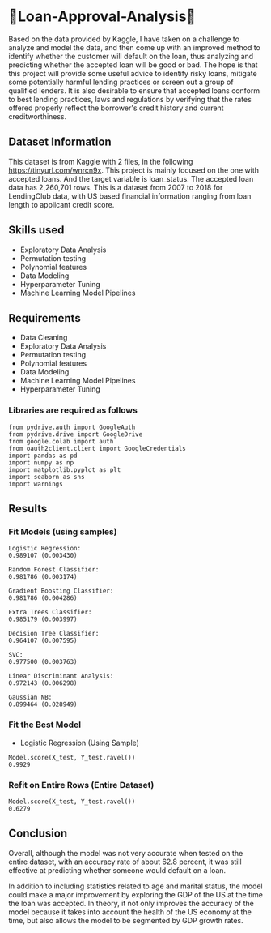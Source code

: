# 🏅Loan-Approval-Analysis🏅

Based on the data provided by Kaggle, I have taken on a challenge to analyze and model the data, and then come up with an improved method to identify whether the customer will default on the loan, thus analyzing and predicting whether the accepted loan will be good or bad. The hope is that this project will provide some useful advice to identify risky loans, mitigate some potentially harmful lending practices or screen out a group of qualified lenders. It is also desirable to ensure that accepted loans conform to best lending practices, laws and regulations by verifying that the rates offered properly reflect the borrower's credit history and current creditworthiness.

## Dataset Information 
This dataset is from Kaggle with 2 files,  in the following https://tinyurl.com/wnrcn9x. This project is mainly focused on the one with accepted loans. And the target variable is loan_status. The accepted loan data has 2,260,701 rows. This is a dataset from 2007 to 2018 for LendingClub data, with US based financial information ranging from loan length to applicant credit score. 

## Skills used
* Exploratory Data Analysis 
* Permutation testing
* Polynomial features
* Data Modeling
* Hyperparameter Tuning
* Machine Learning Model Pipelines


## Requirements 
* Data Cleaning 
* Exploratory Data Analysis 
* Permutation testing
* Polynomial features
* Data Modeling
* Machine Learning Model Pipelines
* Hyperparameter Tuning

### Libraries are required as follows
```
from pydrive.auth import GoogleAuth
from pydrive.drive import GoogleDrive
from google.colab import auth
from oauth2client.client import GoogleCredentials
import pandas as pd
import numpy as np
import matplotlib.pyplot as plt
import seaborn as sns
import warnings
```
## Results
### Fit Models (using samples)
```
Logistic Regression: 
0.989107 (0.003430)
```
```
Random Forest Classifier: 
0.981786 (0.003174)
```
```
Gradient Boosting Classifier: 
0.981786 (0.004286)
```
```
Extra Trees Classifier: 
0.985179 (0.003997)
```
```
Decision Tree Classifier: 
0.964107 (0.007595)
```
```
SVC: 
0.977500 (0.003763)
```
```
Linear Discriminant Analysis: 
0.972143 (0.006298)
```
```
Gaussian NB:
0.899464 (0.028949)
```
### Fit the Best Model
* Logistic Regression (Using Sample)
```
Model.score(X_test, Y_test.ravel())
0.9929
```
### Refit on Entire Rows (Entire Dataset)
```
Model.score(X_test, Y_test.ravel())
0.6279
```
## Conclusion
Overall, although the model was not very accurate when tested on the entire dataset, with an accuracy rate of about 62.8 percent, it was still effective at predicting whether someone would default on a loan. 

In addition to including statistics related to age and marital status, the model could make a major improvement by exploring the GDP of the US at the time the loan was accepted. In theory, it not only improves the accuracy of the model because it takes into account the health of the US economy at the time, but also allows the model to be segmented by GDP growth rates.




<!---
yixuanlu17/yixuanlu17 is a ✨ special ✨ repository because its `README.md` (this file) appears on your GitHub profile.
You can click the Preview link to take a look at your changes.

## Project Descriptions: 
Have a video demo if you cannot deploy. 
Project Requirements: What is needed to run the code. 
Project Results: information detailing project results. 
Project Contributors: Add people who worked on the project, and what their roles were. 
References: Add any references, or give credit to code that you’ve referenced or used. 

## Dataset Information 
The data come from the Open Data website of the UK government, where they have been published by the Department of Transport.

The dataset comprises of two csv files:

1. AccidentInformation.csv: every line in the file represents a unique traffic accident (identified by the AccidentIndex column), featuring various properties related to the accident as columns. Date range: 2005-2017

2. Vehicle_Information.csv: every line in the file represents the involvement of a unique vehicle in a unique traffic accident, featuring various vehicle and passenger properties as columns. Date range: 2004-2016
The two above-mentioned files/datasets can be linked through the unique traffic accident identifier (Accident_Index column).

The dataset will keep being updated as more data become available by the Department of Transport.

## Requirements 

### Libraries are required as follows

* `numpy`
* `pandas`
* `matplotlib`
* `seaborn`
* `datetime`
* `geopandas` 
* `scikit-learn`

## Results

* We started our analysis with exploratory data analysis to discern the dataset. Machine learning algorithms were used to explore the complex interactions among roadways, traffic, environmental elements and predicting accident severity. Since most of the predictor variables in the dataset were categorical, we recoded categorical variables. 11 models were built, evaluated for complexity and accuracy, and compared to conclude which model is the best fit for predicting accident severity. 

* Spot Checking technique was used to fit the 11 models to determine which models would predict the accident severity with the highest accuracy. We also performed feature engineering to enrich our dataset Hyperparameter tuning and pipelining the best performing model helped to improve the performance of the model by making accurate predictions. Gradient Boosting performed well with the accuracy of 86.71% and which were further improved by doing permutation testing for feature importance which played an important role in predictions.

```
Logistic Regression_1
56.33
Random Forest_1
60.52
Gradient Boosting_1
86.71
Linear Discriminant Analysis_1
55.76
Extra Trees_1
58.62
Bagging_1
55.67
```

#### Gradient Boosting scores
```
Model	Score
0	Gradient Boosting_1	86.71
```

#### Conclusion
Among all other techniques used, Gradient Boosting Classifier has performed best with the highest accuracy. One reason why RF works well is because the algorithm can look past and handle the missing values in the tweets.

#### Project Contributer
Lei Cao 

--->
